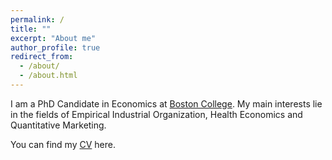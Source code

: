 ```yaml
---
permalink: /
title: ""
excerpt: "About me"
author_profile: true
redirect_from:
  - /about/
  - /about.html
---
```

I am a PhD Candidate in Economics at [Boston College](https://bc.edu/bc-web/schools/mcas/departments/economics.html). My main interests lie in the fields of Empirical Industrial Organization, Health Economics and Quantitative Marketing.




You can find my [CV](http://cafigueroab.github.io/files/cv_2.pdf) here.
